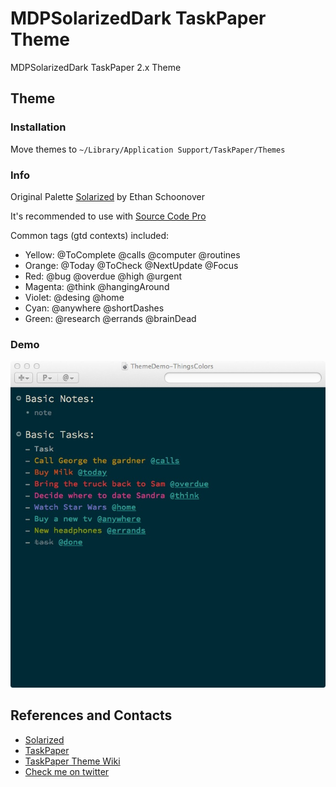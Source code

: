 # MDPSolarizedDark TaskPaper Theme

MDPSolarizedDark TaskPaper 2.x Theme

## Theme

### Installation

Move themes to `~/Library/Application Support/TaskPaper/Themes`

### Info

Original Palette [Solarized](http://ethanschoonover.com/solarized) by Ethan Schoonover
  
It's recommended to use with [Source Code Pro](https://github.com/adobe/source-code-pro)

Common tags (gtd contexts) included:
 
* Yellow: @ToComplete @calls @computer @routines  
* Orange: @Today @ToCheck @NextUpdate @Focus
* Red: @bug @overdue @high @urgent
* Magenta: @think @hangingAround
* Violet: @desing @home
* Cyan: @anywhere @shortDashes
* Green: @research @errands @brainDead

### Demo

![Demo MDPSolarized](https://github.com/fiveagle/MDPSolarizedDark-TaskPaper-Theme/blob/master/Demo/MDPSolarizedDemo.jpg)

## References and Contacts

- [Solarized](http://ethanschoonover.com/solarized)
- [TaskPaper](http://www.hogbaysoftware.com/products/taskpaper)
- [TaskPaper Theme Wiki](http://www.hogbaysoftware.com/wiki/TaskPaperThemes)
- [Check me on twitter](https://twitter.com/Fiveagle)


